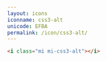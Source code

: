 ```yaml
---
layout: icons
iconname: css3-alt
unicode: EFBA
permalink: /icon/css3-alt/
---
```


``` html
<i class="mi mi-css3-alt"></i>
```
